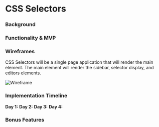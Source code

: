 # CSS Selectors

### Background


### Functionality & MVP


### Wireframes

CSS Selectors will be a single page application that will render the main element. The main element will render the sidebar, selector display, and editors elements.

![Wireframe](https://res.cloudinary.com/malice/image/upload/v1501552478/css-selectors_z0mk2u.png)

### Implementation Timeline
**Day 1:**
**Day 2:**
**Day 3:**
**Day 4:**

### Bonus Features
